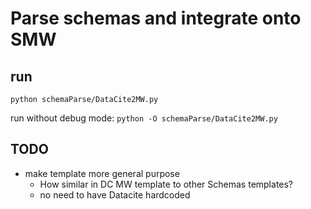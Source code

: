 # Parse schemas and integrate onto SMW

## run
`python schemaParse/DataCite2MW.py`

run without debug mode: `python -O schemaParse/DataCite2MW.py`

## TODO
* make template more general purpose 
    * How similar in DC MW template to other Schemas templates?
    * no need to have Datacite hardcoded